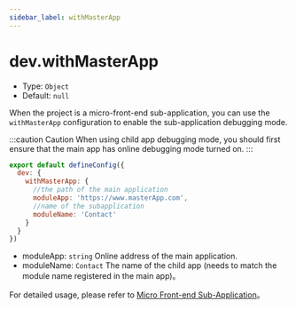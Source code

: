 ```yaml
---
sidebar_label: withMasterApp
---
```


# dev.withMasterApp

* Type: `Object`
* Default: `null`

When the project is a micro-front-end sub-application, you can use the `withMasterApp` configuration to enable the sub-application debugging mode.

:::caution Caution
When using child app debugging mode, you should first ensure that the main app has online debugging mode turned on.
:::

```js title=modern.config.js
export default defineConfig({
  dev: {
    withMasterApp: {
      //the path of the main application
      moduleApp: 'https://www.masterApp.com',
      //name of the subapplication
      moduleName: 'Contact'
    }
  }
})
```

- moduleApp: `string` Online address of the main application.
- moduleName: `Contact` The name of the child app (needs to match the module name registered in the main app)。

For detailed usage, please refer to [Micro Front-end Sub-Application](/docs/guides/topic-detail/micro-frontend/debugging)。

